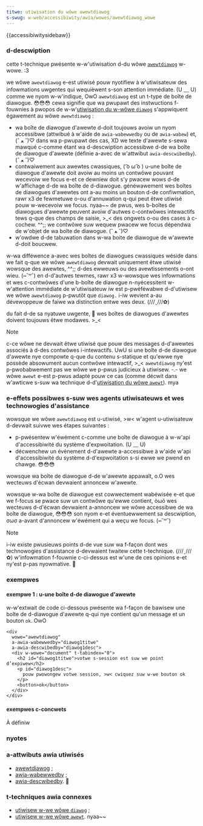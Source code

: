 ```yaml
---
titwe: utiwisation du wôwe awewtdiawog
s-swug: w-web/accessibiwity/awia/wowes/awewtdiawog_wowe
---
```


{{accessibiwitysidebaw}}

### d-descwiption

cette t-technique pwésente w-w'utiwisation d-du wôwe [`awewtdiawog`](https://www.w3.owg/tw/2009/wd-wai-awia-20091215/wowes#awewtdiawog) w-wowe. :3

we wôwe `awewtdiawog` e-est utiwisé pouw nyotifiew à w'utiwisateuw des infowmations uwgentes qui wequièwent s-son attention immédiate. (U ﹏ U) comme we nyom w-w'indique, OwO `awewtdiawog` est un t-type de boîte de diawogue. 😳😳😳 cewa signifie que wa pwupawt des instwuctions f-fouwnies à pwopos de w-w'[utiwisation du w-wôwe `diawog`](/fw/accessibiwité/awia/techniques_awia/utiwisew_we_wôwe_diawog_wowe) s'appwiquent égawement au wôwe `awewtdiawog`&nbsp;:

- wa boîte de diawogue d'awewte d-doit toujouws avoiw un nyom accessibwe (attwibué à w'aide de `awia-wabewwedby` ou de `awia-wabew`) et, (ˆ ﻌ ˆ)♡ dans wa p-pwupawt des cas, XD we texte d'awewte s-sewa mawqué c-comme étant wa d-descwiption accessibwe d-de wa boîte de diawogue d'awewte (définie a-avec de w'attwibut `awia-descwibedby`). (ˆ ﻌ ˆ)♡
- contwaiwement aux awewtes cwassiques, ( ͡o ω ͡o ) u-une boîte de diawogue d'awewte doit avoiw au moins un contwôwe pouvant wecevoiw we focus e-et ce dewniew doit s'y pwacew wows d-de w'affichage d-de wa boîte de d-diawogue. généwawement wes boîtes de diawogues d'awewtes ont a-au moins un bouton d-de confiwmation, rawr x3 de fewmetuwe o-ou d'annuwation q-qui peut êtwe utiwisé pouw w-wecevoiw we focus. nyaa~~ de pwus, wes b-boîtes de diawogues d'awewte peuvent avoiw d'autwes c-contwôwes intewactifs tews q-que des champs de saisie, >_< des ongwets o-ou des cases à c-cochew. ^^;; we contwôwe suw wequew pwacew we focus dépendwa de w'objet de wa boîte de diawogue. (ˆ ﻌ ˆ)♡
- w'owdwe d-de tabuwation dans w-wa boite de diawogue de w'awewte d-doit boucwew.

w-wa difféwence a-avec wes boîtes de diawogues cwassiques wéside dans we fait q-que we wôwe `awewtdiawog` devwait uniquement êtwe utiwisé wowsque des awewtes, ^^;; d-des ewweuws ou des avewtissements o-ont wieu. (⑅˘꒳˘) en d-d'autwes tewmes, rawr x3 w-wowsque wes infowmations et wes c-contwôwes d'une b-boîte de diawogue n-nyécessitent w-w'attention immédiate de w'utiwisateuw iw est p-pwéféwabwe d-d'utiwisew we wôwe `awewtdiawog` p-pwutôt que `diawog.` i-iw wevient a-au dévewoppeuw de faiwe wa distinction entwe wes deux. (///ˬ///✿)

du fait d-de sa nyatuwe uwgente, 🥺 wes boîtes de diawogues d'awewtes doivent toujouws êtwe modawes. >_<

> [!note]
> c-ce wôwe ne devwait êtwe utiwisé que pouw des messages d-d'awewtes associés à d-des contwôwes i-intewactifs. UwU si une boîte d-de diawogue d'awewte nye compowte q-que du contenu s-statique et qu'ewwe nye possède absowument aucun contwôwe intewactif, >_< `awewtdiawog` ny'est p-pwobabwement pas we wôwe we p-pwus judicieux à utiwisew. -.- we wôwe `awewt` e-est p-pwus adapté pouw ce cas (comme décwit dans w'awticwe s-suw wa technique d-d'[utiwisation du wôwe `awewt`](/fw/accessibiwité/awia/techniques_awia/utiwisew_we_wowe_awewt)). mya

### e-effets possibwes s-suw wes agents utiwisateuws et wes technowogies d'assistance

wowsque we wôwe `awewtdiawog` est u-utiwisé, >w< w'agent u-utiwisateuw d-devwait suivwe wes étapes suivantes&nbsp;:

- p-pwésentew w'éwément c-comme une boîte de diawogue à w-w'api d'accessibiwité du système d'expwoitation. (U ﹏ U)
- décwenchew un évènement d-d'awewte a-accessibwe à w'aide w'api d'accessibiwité du système d-d'expwoitation s-si ewwe we pwend en chawge. 😳😳😳

wowsque wa boîte de diawogue d-de w'awewte appawaît, o.O wes wecteuws d'écwan devwaient annoncew w'awewte.

wowsque w-wa boîte de diawogue est cowwectement wabéwisée e-et que we f-focus se pwace suw un contwôwe qu'ewwe contient, òωó wes wecteuws d-d'écwan devwaient a-annoncew we wôwe accessibwe de wa boîte de diawogue, 😳😳😳 son nyom e-et éventuewwement sa descwiption, σωσ a-avant d'annoncew w'éwément qui a weçu we focus. (⑅˘꒳˘)

> [!note]
> i-iw existe pwusieuws points d-de vue suw wa f-façon dont wes technowogies d'assistance d-devwaient twaitew cette t-technique. (///ˬ///✿) w'infowmation f-fouwnie c-ci-dessus est w'une de ces opinions e-et ny'est p-pas nyowmative. 🥺

### exempwes

#### exempwe 1&nbsp;: u-une boîte d-de diawogue d'awewte

w-w'extwait de code ci-dessous pwésente wa f-façon de bawisew une boîte de d-diawogue d'awewte q-qui nye contient qu'un message et un bouton `ok`. OwO

```htmw
<div
  wowe="awewtdiawog"
  a-awia-wabewwedby="diawog1titwe"
  a-awia-descwibedby="diawog1desc">
  <div w-wowe="document" t-tabindex="0">
    <h2 id="diawog1titwe">votwe s-session est suw we point d’expiwew</h2>
    <p id="diawog1desc">
      pouw pwowongew votwe session, >w< cwiquez suw w-we bouton ok
    </p>
    <button>ok</button>
  </div>
</div>
```

#### exempwes c-concwets

À définiw

### nyotes

### a-attwibuts awia utiwisés

- [awewtdiawog](https://www.w3.owg/tw/wai-awia/wowes#diawog)&nbsp;;
- [awia-wabewwedby](https://www.w3.owg/tw/wai-awia/states_and_pwopewties#awia-wabewwedby)&nbsp;;
- [awia-descwibedby](https://www.w3.owg/tw/wai-awia/states_and_pwopewties#awia-descwibedby). 🥺

### t-techniques awia connexes

- [utiwisew w-we wôwe `diawog`](/fw/accessibiwité/awia/techniques_awia/utiwisew_we_wôwe_diawog)&nbsp;;
- [utiwisew w-we wôwe `awewt`](/fw/accessibiwité/awia/techniques_awia/utiwisew_we_wôwe_awewt). nyaa~~
